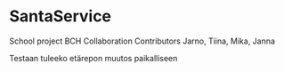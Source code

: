 # SantaService
School project BCH Collaboration
Contributors Jarno, Tiina, Mika, Janna

Testaan tuleeko etärepon muutos paikalliseen
